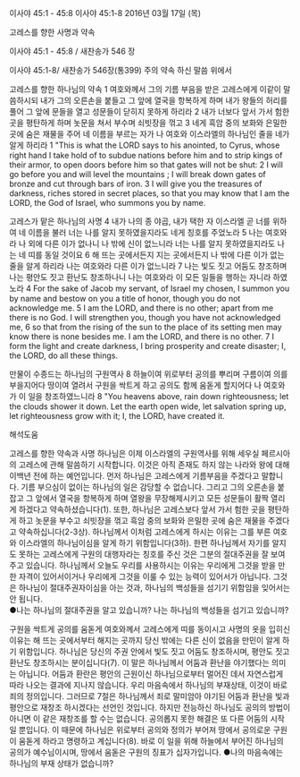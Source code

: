 이사야 45:1 - 45:8 
이사야 45:1-8
2016년 03월 17일 (목)

고레스를 향한 사명과 약속



이사야 45:1 - 45:8 / 새찬송가 546 장


이사야 45:1-8/ 새찬송가 546장(통399) 주의 약속 하신 말씀 위에서

고레스를 향한 하나님의 약속
1 여호와께서 그의 기름 부음을 받은 고레스에게 이같이 말씀하시되 내가 그의 오른손을 붙들고 그 앞에 열국을 항복하게 하며 내가 왕들의 허리를 풀어 그 앞에 문들을 열고 성문들이 닫히지 못하게 하리라 2 내가 너보다 앞서 가서 험한 곳을 평탄하게 하며 놋문을 쳐서 부수며 쇠빗장을 꺾고 3 네게 흑암 중의 보화와 은밀한 곳에 숨은 재물을 주어 네 이름을 부르는 자가 나 여호와 이스라엘의 하나님인 줄을 네가 알게 하리라
1 "This is what the LORD says to his anointed, to Cyrus, whose right hand I take hold of to subdue nations before him and to strip kings of their armor, to open doors before him so that gates will not be shut: 2 I will go before you and will level the mountains ; I will break down gates of bronze and cut through bars of iron. 3 I will give you the treasures of darkness, riches stored in secret places, so that you may know that I am the LORD, the God of Israel, who summons you by name. 

고레스가 맡은 하나님의 사명
4 내가 나의 종 야곱, 내가 택한 자 이스라엘 곧 너를 위하여 네 이름을 불러 너는 나를 알지 못하였을지라도 네게 칭호를 주었노라 5 나는 여호와라 나 외에 다른 이가 없나니 나 밖에 신이 없느니라 너는 나를 알지 못하였을지라도 나는 네 띠를 동일 것이요 6 해 뜨는 곳에서든지 지는 곳에서든지 나 밖에 다른 이가 없는 줄을 알게 하리라 나는 여호와라 다른 이가 없느니라 7 나는 빛도 짓고 어둠도 창조하며 나는 평안도 짓고 환난도 창조하나니 나는 여호와라 이 모든 일들을 행하는 자니라 하였노라
4 For the sake of Jacob my servant, of Israel my chosen, I summon you by name and bestow on you a title of honor, though you do not acknowledge me. 5 I am the LORD, and there is no other; apart from me there is no God. I will strengthen you, though you have not acknowledged me, 6 so that from the rising of the sun to the place of its setting men may know there is none besides me. I am the LORD, and there is no other. 7 I form the light and create darkness, I bring prosperity and create disaster; I, the LORD, do all these things. 

만물이 수종드는 하나님의 구원역사 
8 하늘이여 위로부터 공의를 뿌리며 구름이여 의를 부을지어다 땅이여 열려서 구원을 싹트게 하고 공의도 함께 움돋게 할지어다 나 여호와가 이 일을 창조하였느니라
8 "You heavens above, rain down righteousness; let the clouds shower it down. Let the earth open wide, let salvation spring up, let righteousness grow with it; I, the LORD, have created it.

해석도움





고레스를 향한 약속과 사명
하나님은 이제 이스라엘의 구원역사를 위해 세우실 페르시아의 고레스에 관해 말씀하기 시작합니다. 이것은 아직 존재도 하지 않는 나라와 왕에 대해 이백년 전에 하는 예언입니다. 먼저 하나님은 고레스에게 기름부음을 주겠다고 말합니다. 기름 부으심이 없이는 하나님의 일은 감당할 수 없습니다. 그리고 그의 오른손을 붙잡고 그 앞에서 열국을 항복하게 하며 열왕을 무장해제시키고 모든 성문들이 활짝 열리게 하겠다고 약속하셨습니다(1). 또한, 하나님은 고레스보다 앞서 가서 험한 곳을 평탄하게 하고 놋문을 부수고 쇠빗장을 꺾고 흑암 중의 보화와 은밀한 곳에 숨은 재물을 주겠다고 약속하십니다(2-3상). 하나님께서 이처럼 고레스에게 하시는 이유는 그를 부른 여호와 이스라엘의 하나님이심을 알게 하기 위함입니다(3하). 한편 하나님께서 자기를 알지도 못하는 고레스에게 구원의 대행자라는 칭호를 주신 것은 그분의 절대주권을 잘 보여 주고 있습니다. 하나님께서 오늘도 우리를 사용하시는 이유는 우리에게 그것을 받을 만한 자격이 있어서이거나 우리에게 그것을 이룰 수 있는 능력이 있어서가 아닙니다. 그것은 하나님이 절대주권자이심을 아는 것과, 하나님의 백성들을 섬기기 위함임을 잊어서는 안 됩니다.      
●나는 하나님의 절대주권을 알고 있습니까? 나는 하나님의 백성들을 섬기고 있습니까?

구원을 싹트게 공의를 움돋게
여호와께서 고레스에게 띠를 동이시고 사명의 옷을 입히신 이유는 해 뜨는 곳에서부터 해지는 곳까지 당신 밖에는 다른 신이 없음을 만민이 알게 하기 위함입니다. 하나님은 당신의 주권 안에서 빛도 짓고 어둠도 창조하시며, 평안도 짓고 환난도 창조하시는 분이십니다(7). 이 말은 하나님께서 어둠과 환난을 야기했다는 의미는 아닙니다. 어둠과 환란은 평안의 근원이신 하나님으로부터 멀어진 데서 자연스럽게 따라 나오는 결과에 지나지 않습니다. 우리 마음속에서 하나님의 부재상태, 이것이 바로 죄의 정의입니다. 그러므로 7절은 하나님께서 죄로 말미암아 야기된 어둠과 환난을 빛과 평안으로 재창조 하시겠다는 선언인 것입니다. 하지만 전능하신 하나님도 공의의 방법이 아니면 이 같은 재창조를 할 수는 없습니다. 공의롭지 못한 해결은 또 다른 어둠의 시작일 뿐입니다. 이 때문에 하나님은 위로부터 공의와 정의가 부어져 땅에서 공의로운 구원이 움돋게 하라고 명령하고 계십니다(8). 바로 이 일을 위해 하늘에서 부어진 하나님의 공의가 예수님이시며, 땅에서 움돋은 구원의 징표가 십자가입니다.
●나의 마음속에는 하나님의 부재 상태가 없습니까?
